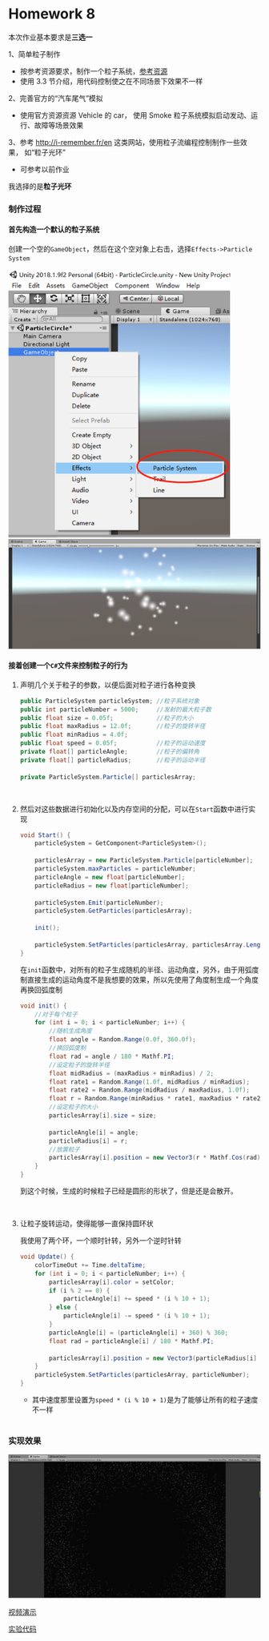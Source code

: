 # Homework 8

本次作业基本要求是**三选一**

1、简单粒子制作

- 按参考资源要求，制作一个粒子系统，[参考资源](http://www.cnblogs.com/CaomaoUnity3d/p/5983730.html)
- 使用 3.3 节介绍，用代码控制使之在不同场景下效果不一样

2、完善官方的“汽车尾气”模拟

- 使用官方资源资源 Vehicle 的 car， 使用 Smoke 粒子系统模拟启动发动、运行、故障等场景效果

3、参考 http://i-remember.fr/en 这类网站，使用粒子流编程控制制作一些效果， 如“粒子光环”

- 可参考以前作业

我选择的是**粒子光环**



### 制作过程

#### 首先构造一个默认的粒子系统

创建一个空的`GameObject`，然后在这个空对象上右击，选择`Effects->Particle System`

<img src="images\image1.png" style="zoom:80%;" />



<img src="images\image2.png" style="zoom:80%;" />



#### 接着创建一个`C#`文件来控制粒子的行为

1. 声明几个关于粒子的参数，以便后面对粒子进行各种变换

   ```c#
   public ParticleSystem particleSystem; //粒子系统对象
   public int particleNumber = 5000;     //发射的最大粒子数
   public float size = 0.05f;            //粒子的大小
   public float maxRadius = 12.0f;       //粒子的旋转半径
   public float minRadius = 4.0f;
   public float speed = 0.05f;           //粒子的运动速度
   private float[] particleAngle;        //粒子的偏转角
   private float[] particleRadius;       //粒子的运动半径
   
   private ParticleSystem.Particle[] particlesArray;
   ```

   <br/>

2. 然后对这些数据进行初始化以及内存空间的分配，可以在`Start`函数中进行实现

   ```c#
   void Start() {
       particleSystem = GetComponent<ParticleSystem>();
   
       particlesArray = new ParticleSystem.Particle[particleNumber];
       particleSystem.maxParticles = particleNumber;
       particleAngle = new float[particleNumber];
       particleRadius = new float[particleNumber];
   
       particleSystem.Emit(particleNumber);
       particleSystem.GetParticles(particlesArray);
   
       init();
   
       particleSystem.SetParticles(particlesArray, particlesArray.Length);  
   }
   ```

   在`init`函数中，对所有的粒子生成随机的半径、运动角度，另外，由于用弧度制直接生成的运动角度不是我想要的效果，所以先使用了角度制生成一个角度再换回弧度制

   ```c#
   void init() {
       //对于每个粒子
       for (int i = 0; i < particleNumber; i++) {
           //随机生成角度
           float angle = Random.Range(0.0f, 360.0f);
           //换回弧度制
           float rad = angle / 180 * Mathf.PI;
           //设定粒子的旋转半径
           float midRadius = (maxRadius + minRadius) / 2;
           float rate1 = Random.Range(1.0f, midRadius / minRadius);
           float rate2 = Random.Range(midRadius / maxRadius, 1.0f);
           float r = Random.Range(minRadius * rate1, maxRadius * rate2);
           //设定粒子的大小
           particlesArray[i].size = size;
   
           particleAngle[i] = angle;
           particleRadius[i] = r;
           //放置粒子
           particlesArray[i].position = new Vector3(r * Mathf.Cos(rad), r * Mathf.Sin(rad), 0.0f);
       }
   }
   ```

   到这个时候，生成的时候粒子已经是圆形的形状了，但是还是会散开。

   <br/>

3. 让粒子旋转运动，使得能够一直保持圆环状

   我使用了两个环，一个顺时针转，另外一个逆时针转

   ```c#
   void Update() {
       colorTimeOut += Time.deltaTime;
       for (int i = 0; i < particleNumber; i++) {
           particlesArray[i].color = setColor;
           if (i % 2 == 0) {
               particleAngle[i] += speed * (i % 10 + 1);
           } else {
               particleAngle[i] -= speed * (i % 10 + 1);
           }
           particleAngle[i] = (particleAngle[i] + 360) % 360;
           float rad = particleAngle[i] / 180 * Mathf.PI;
   
           particlesArray[i].position = new Vector3(particleRadius[i] * Mathf.Cos(rad), particleRadius[i] * Mathf.Sin(rad), 0f);
       }
       particleSystem.SetParticles(particlesArray, particleNumber);
   }
   ```

   - 其中速度那里设置为`speed * (i % 10 + 1)`是为了能够让所有的粒子速度不一样

   <br/>



### 实现效果

<img src="images\image3.png" style="zoom:80%;" />



[视频演示](https://v.youku.com/v_show/id_XNDQyNjM0Nzc0OA==.html?spm=a2h3j.8428770.3416059.1)

[实验代码](https://github.com/LSunQQ/3D-games/tree/homework8)


